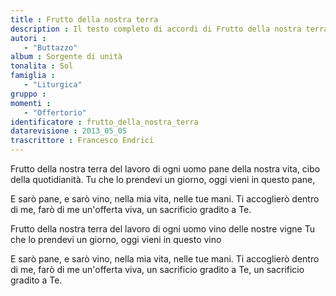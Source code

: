 ```yaml
--- 
title : Frutto della nostra terra
description : Il testo completo di accordi di Frutto della nostra terra. Inseriscila nel tuo canzoniere!
autori : 
   - "Buttazzo"
album : Sorgente di unità
tonalita : Sol
famiglia : 
   - "Liturgica"
gruppo : 
momenti : 
   - "Offertorio"
identificatore : frutto_della_nostra_terra
datarevisione : 2013_05_05
trascrittore : Francesco Endrici
--- 
```




Frutto della nostra terra del lavoro di ogni uomo
pane della nostra vita, cibo della quotidianità.
Tu che lo prendevi un giorno, 
oggi vieni in questo pane, 


E sarò pane, e sarò vino,
nella mia vita, nelle tue mani.
Ti accoglierò dentro di me,
farò di me un'offerta viva,
un sacrificio  gradito a Te.


Frutto della nostra terra del lavoro di ogni uomo
vino delle nostre vigne 
Tu che lo prendevi un giorno, 
oggi vieni in questo vino 


E sarò pane, e sarò vino,
nella mia vita, nelle tue mani.
Ti accoglierò dentro di me,
farò di me un'offerta viva,
un sacrificio  gradito a Te,
 un sacrificio  gradito a Te.


